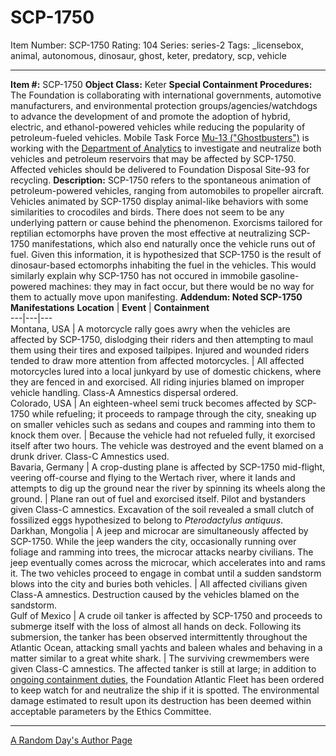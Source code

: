 # SCP-1750
Item Number: SCP-1750
Rating: 104
Series: series-2
Tags: _licensebox, animal, autonomous, dinosaur, ghost, keter, predatory, scp, vehicle

---

**Item #:** SCP-1750
**Object Class:** Keter
**Special Containment Procedures:** The Foundation is collaborating with international governments, automotive manufacturers, and environmental protection groups/agencies/watchdogs to advance the development of and promote the adoption of hybrid, electric, and ethanol-powered vehicles while reducing the popularity of petroleum-fueled vehicles. Mobile Task Force [Mu-13 ("Ghostbusters")](http://www.scp-wiki.net/task-forces#mu-13) is working with the [Department of Analytics](http://www.scp-wiki.net/scp-2897) to investigate and neutralize both vehicles and petroleum reservoirs that may be affected by SCP-1750. Affected vehicles should be delivered to Foundation Disposal Site-93 for recycling.
**Description:** SCP-1750 refers to the spontaneous animation of petroleum-powered vehicles, ranging from automobiles to propeller aircraft. Vehicles animated by SCP-1750 display animal-like behaviors with some similarities to crocodiles and birds. There does not seem to be any underlying pattern or cause behind the phenomenon. Exorcisms tailored for reptilian ectomorphs have proven the most effective at neutralizing SCP-1750 manifestations, which also end naturally once the vehicle runs out of fuel. Given this information, it is hypothesized that SCP-1750 is the result of dinosaur-based ectomorphs inhabiting the fuel in the vehicles. This would similarly explain why SCP-1750 has not occured in immobile gasoline-powered machines: they may in fact occur, but there would be no way for them to actually move upon manifesting.
**Addendum: Noted SCP-1750 Manifestations**
**Location** | **Event** | **Containment**  
---|---|---  
Montana, USA | A motorcycle rally goes awry when the vehicles are affected by SCP-1750, dislodging their riders and then attempting to maul them using their tires and exposed tailpipes. Injured and wounded riders tended to draw more attention from affected motorcycles. | All affected motorcycles lured into a local junkyard by use of domestic chickens, where they are fenced in and exorcised. All riding injuries blamed on improper vehicle handling. Class-A Amnestics dispersal ordered.  
Colorado, USA | An eighteen-wheel semi truck becomes affected by SCP-1750 while refueling; it proceeds to rampage through the city, sneaking up on smaller vehicles such as sedans and coupes and ramming into them to knock them over. | Because the vehicle had not refueled fully, it exorcised itself after two hours. The vehicle was destroyed and the event blamed on a drunk driver. Class-C Amnestics used.  
Bavaria, Germany | A crop-dusting plane is affected by SCP-1750 mid-flight, veering off-course and flying to the Wertach river, where it lands and attempts to dig up the ground near the river by spinning its wheels along the ground. | Plane ran out of fuel and exorcised itself. Pilot and bystanders given Class-C amnestics. Excavation of the soil revealed a small clutch of fossilized eggs hypothesized to belong to _Pterodactylus antiquus_.  
Darkhan, Mongolia | A jeep and microcar are simultaneously affected by SCP-1750. While the jeep wanders the city, occasionally running over foliage and ramming into trees, the microcar attacks nearby civilians. The jeep eventually comes across the microcar, which accelerates into and rams it. The two vehicles proceed to engage in combat until a sudden sandstorm blows into the city and buries both vehicles. | All affected civilians given Class-A amnestics. Destruction caused by the vehicles blamed on the sandstorm.  
Gulf of Mexico | A crude oil tanker is affected by SCP-1750 and proceeds to submerge itself with the loss of almost all hands on deck. Following its submersion, the tanker has been observed intermittently throughout the Atlantic Ocean, attacking small yachts and baleen whales and behaving in a matter similar to a great white shark. | The surviving crewmembers were given Class-C amnestics. The affected tanker is still at large; in addition to [ongoing containment duties](/scp-2846), the Foundation Atlantic Fleet has been ordered to keep watch for and neutralize the ship if it is spotted. The environmental damage estimated to result upon its destruction has been deemed within acceptable parameters by the Ethics Committee.  
* * *
[A Random Day's Author Page](https://scp-wiki.wikidot.com/dr-arvind-desais-personnel-file)